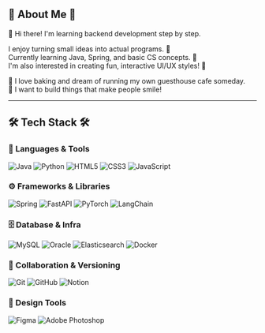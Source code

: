 ## 🌸 About Me 🌸

🌷 Hi there! I'm learning backend development step by step.

I enjoy turning small ideas into actual programs. 💖  
Currently learning Java, Spring, and basic CS concepts. 📖  
I'm also interested in creating fun, interactive UI/UX styles! 🎀

🥐 I love baking and dream of running my own guesthouse cafe someday.  
💫 I want to build things that make people smile!

---

## 🛠️ Tech Stack 🛠️

### 🍡 Languages & Tools  
![Java](https://img.shields.io/badge/java-007396?style=flat-square&logo=java&logoColor=white)
![Python](https://img.shields.io/badge/python-3776AB?style=flat-square&logo=python&logoColor=white)
![HTML5](https://img.shields.io/badge/HTML5-e34f26?style=flat-square&logo=html5&logoColor=white)
![CSS3](https://img.shields.io/badge/CSS3-264de4?style=flat-square&logo=css3&logoColor=white)
![JavaScript](https://img.shields.io/badge/JavaScript-f7df1e?style=flat-square&logo=javascript&logoColor=black)

### ⚙️ Frameworks & Libraries  
![Spring](https://img.shields.io/badge/spring-6DB33F?style=flat-square&logo=spring&logoColor=white)
![FastAPI](https://img.shields.io/badge/fastapi-009688?style=flat-square&logo=fastapi&logoColor=white)
![PyTorch](https://img.shields.io/badge/pytorch-EE4C2C?style=flat-square&logo=pytorch&logoColor=white)
![LangChain](https://img.shields.io/badge/LangChain-00ffcc?style=flat-square&logo=ghost&logoColor=black)

### 🗄️ Database & Infra  
![MySQL](https://img.shields.io/badge/mysql-4479A1?style=flat-square&logo=mysql&logoColor=white)
![Oracle](https://img.shields.io/badge/oracle-F80000?style=flat-square&logo=oracle&logoColor=white)
![Elasticsearch](https://img.shields.io/badge/elasticsearch-005571?style=flat-square&logo=elasticsearch&logoColor=white)
![Docker](https://img.shields.io/badge/docker-2496ED?style=flat-square&logo=docker&logoColor=white)

### 🤝 Collaboration & Versioning  
![Git](https://img.shields.io/badge/git-F05032?style=flat-square&logo=git&logoColor=white)
![GitHub](https://img.shields.io/badge/github-181717?style=flat-square&logo=github&logoColor=white)
![Notion](https://img.shields.io/badge/Notion-000000?style=flat-square&logo=notion&logoColor=white)

### 🧚 Design Tools  
![Figma](https://img.shields.io/badge/Figma-F24E1E?style=flat-square&logo=figma&logoColor=white)
![Adobe Photoshop](https://img.shields.io/badge/adobe%20photoshop-31A8FF?style=flat-square&logo=adobephotoshop&logoColor=white) 
